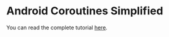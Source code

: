 # Android Coroutines Simplified

You can read the complete tutorial [here](https://medium.com/@ashwin.dinesh01/android-coroutines-simplified-4efdfdc9eec5).
